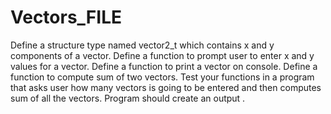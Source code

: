 # Vectors_FILE
 Define a structure type named vector2_t which contains x and y components of a vector. Define a function to prompt user to enter x and y values for a vector. Define a function to print a vector on console. Define a function to compute sum of two vectors. Test your functions in a program that asks user how many vectors is going to be entered and then computes sum of all the vectors. Program should create an output .
